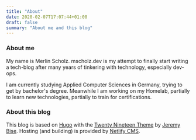 ```yaml
---
title: "About"
date: 2020-02-07T17:07:44+01:00
draft: false
summary: "About me and this blog"
---
```


### About me

My name is Merlin Scholz. mscholz.dev is my attempt to finally start writing a tech-blog after many years of tinkering with technology, especially dev-ops.

I am currently studying Applied Computer Sciences in Germany, trying to get by bachelor's degree. Meanwhile I am working on my Homelab, partially to learn new technologies, partially to train for certifications.

### About this blog

This blog is based on [Hugo](https://gohugo.io/) with the [Twenty Nineteen Theme](https://github.com/jeremybise/twentynineteen-hugo) by [Jeremy Bise](https://github.com/jeremybise). Hosting (and building) is provided by [Netlify CMS](https://www.netlifycms.org/).